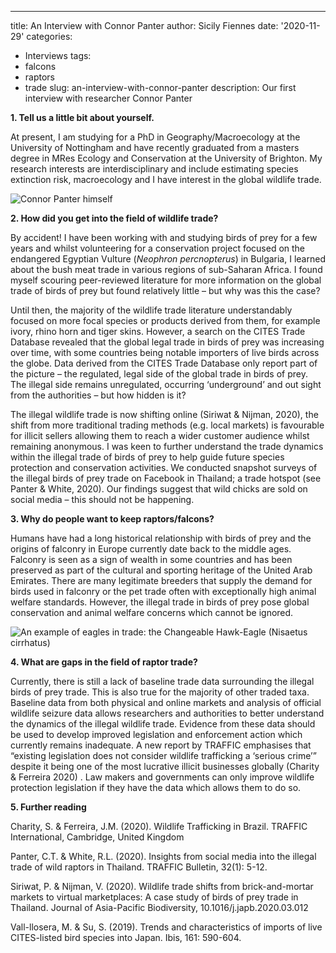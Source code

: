---
title: An Interview with Connor Panter
author: Sicily Fiennes
date: '2020-11-29'
categories:
  - Interviews
tags:
  - falcons
  - raptors
  - trade
slug: an-interview-with-connor-panter
description: Our first interview with researcher Connor Panter

**1. Tell us a little bit about yourself.**

At present, I am studying for a PhD in Geography/Macroecology at the University of Nottingham and have recently graduated from a masters degree in MRes Ecology and Conservation at the University of Brighton. My research interests are interdisciplinary and include estimating species extinction risk, macroecology and I have interest in the global wildlife trade. 

![Connor Panter himself](/post/2020-11-29-an-interview-with-connor-panter_files/bio_photo_Connor_Panter.jpg)

**2. How did you get into the field of wildlife trade?** 

By accident! I have been working with and studying birds of prey for a few years and whilst volunteering for a conservation project focused on the endangered Egyptian Vulture (*Neophron percnopterus*) in Bulgaria, I learned about the bush meat trade in various regions of sub-Saharan Africa. I found myself scouring peer-reviewed literature for more information on the global trade of birds of prey but found relatively little – but why was this the case?

Until then, the majority of the wildlife trade literature understandably focused on more focal species or products derived from them, for example ivory, rhino horn and tiger skins. However, a search on the CITES Trade Database revealed that the global legal trade in birds of prey was increasing over time, with some countries being notable importers of live birds across the globe. Data derived from the CITES Trade Database only report part of the picture – the regulated, legal side of the global trade in birds of prey. The illegal side remains unregulated, occurring ‘underground’ and out sight from the authorities – but how hidden is it?

The illegal wildlife trade is now shifting online (Siriwat & Nijman, 2020), the shift from more traditional trading methods (e.g. local markets) is favourable for illicit sellers allowing them to reach a wider customer audience whilst remaining anonymous. I was keen to further understand the trade dynamics within the illegal trade of birds of prey to help guide future species protection and conservation activities. We conducted snapshot surveys of the illegal birds of prey trade on Facebook in Thailand; a trade hotspot (see Panter & White, 2020). Our findings suggest that wild chicks are sold on social media – this should not be happening.

**3. Why do people want to keep raptors/falcons?** 

Humans have had a long historical relationship with birds of prey and the origins of falconry in Europe currently date back to the middle ages. Falconry is seen as a sign of wealth in some countries and has been preserved as part of the cultural and sporting heritage of the United Arab Emirates. There are many legitimate breeders that supply the demand for birds used in falconry or the pet trade often with exceptionally high animal welfare standards. However, the illegal trade in birds of prey pose global conservation and animal welfare concerns which cannot be ignored. 

![An example of eagles in trade: the Changeable Hawk-Eagle (Nisaetus cirrhatus)](/post/2020-11-29-an-interview-with-connor-panter_files/Changeable_hawk_eagle_19112019_2.jpg)

**4. What are gaps in the field of raptor trade?**

Currently, there is still a lack of baseline trade data surrounding the illegal birds of prey trade. This is also true for the majority of other traded taxa. Baseline data from both physical and online markets and analysis of official wildlife seizure data allows researchers and authorities to better understand the dynamics of the illegal wildlife trade. Evidence from these data should be used to develop improved legislation and enforcement action which currently remains inadequate. A new report by TRAFFIC emphasises that “existing legislation does not consider wildlife trafficking a ‘serious crime’” despite it being one of the most lucrative illicit businesses globally (Charity & Ferreira 2020) . Law makers and governments can only improve wildlife protection legislation if they have the data which allows them to do so.

**5. Further reading** 

Charity, S. & Ferreira, J.M. (2020). Wildlife Trafficking in Brazil. TRAFFIC International, Cambridge, United Kingdom

Panter, C.T. & White, R.L. (2020). Insights from social media into the illegal trade of wild raptors in Thailand. TRAFFIC Bulletin, 32(1): 5-12.

Siriwat, P. & Nijman, V. (2020). Wildlife trade shifts from brick-and-mortar markets to virtual marketplaces: A case study of birds of prey trade in Thailand. Journal of Asia-Pacific Biodiversity, 10.1016/j.japb.2020.03.012

Vall-llosera, M. & Su, S. (2019). Trends and characteristics of imports of live CITES-listed bird species into Japan. Ibis, 161: 590-604.
 


